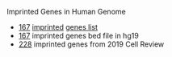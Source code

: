 Imprinted Genes in Human Genome

* [167](167.imprint.gene.txt) [imprinted](frontiersin.org/my-frontiers/overview) [genes list](https://genome.cshlp.org/content/early/2015/05/07/gr.192278.115.abstract)
* [167](imprinted.hg19.bed) imprinted genes bed file in hg19
* [228](https://www.cell.com/cell/pdf/S0092-8674(19)30106-0.pdf) imprinted genes from 2019 Cell Review




